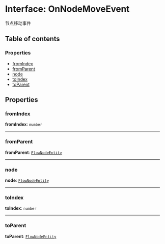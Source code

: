 # Interface: OnNodeMoveEvent

节点移动事件

## Table of contents

### Properties

* [fromIndex](/auto-docs/fixed-layout-editor/interfaces/OnNodeMoveEvent.md#fromindex)
* [fromParent](/auto-docs/fixed-layout-editor/interfaces/OnNodeMoveEvent.md#fromparent)
* [node](/auto-docs/fixed-layout-editor/interfaces/OnNodeMoveEvent.md#node)
* [toIndex](/auto-docs/fixed-layout-editor/interfaces/OnNodeMoveEvent.md#toindex)
* [toParent](/auto-docs/fixed-layout-editor/interfaces/OnNodeMoveEvent.md#toparent)

## Properties

### fromIndex

**fromIndex**: `number`

***

### fromParent

**fromParent**: [`FlowNodeEntity`](/auto-docs/fixed-layout-editor/classes/FlowNodeEntity-1.md)

***

### node

**node**: [`FlowNodeEntity`](/auto-docs/fixed-layout-editor/classes/FlowNodeEntity-1.md)

***

### toIndex

**toIndex**: `number`

***

### toParent

**toParent**: [`FlowNodeEntity`](/auto-docs/fixed-layout-editor/classes/FlowNodeEntity-1.md)
